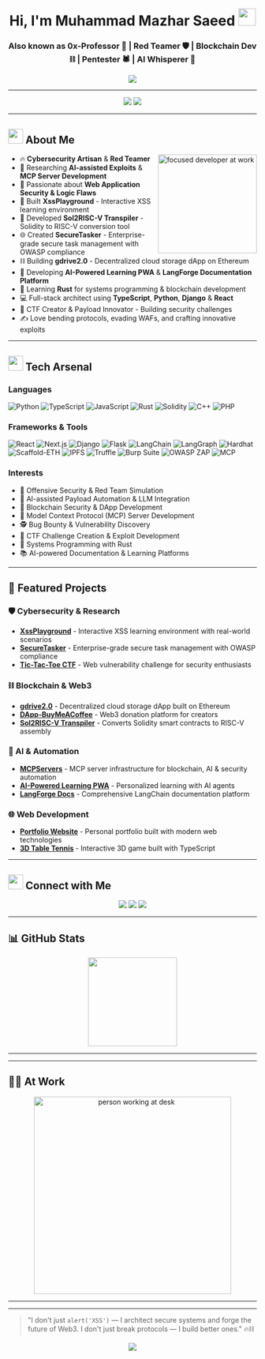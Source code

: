 <h1 align="center">Hi, I'm Muhammad Mazhar Saeed <img src="https://media.giphy.com/media/hvRJCLFzcasrR4ia7z/giphy.gif" width="35"/></h1>
<h3 align="center">Also known as <strong>0x-Professor</strong> 🧠 | Red Teamer 🛡️ | Blockchain Dev ⛓️ | Pentester 🕷️ | AI Whisperer 🤖</h3>

<p align="center">
  <img src="https://readme-typing-svg.demolab.com?font=Fira+Code&weight=700&size=24&duration=3000&pause=1000&color=58A6FF&center=true&vCenter=true&width=800&lines=Cybersecurity+Enthusiast+%F0%9F%95%91%EF%B8%8F;Red+Team+Automation+%F0%9F%9A%80;Blockchain+%26+Smart+Contract+Engineer+%F0%9F%94%93;AI+Payload+Generator+%F0%9F%A7%A0;XSS+%2F+SQLi+%2F+RCE+%F0%9F%A4%96;Web+and+API+Exploitation+%F0%9F%91%BD" />
</p>

---

<p align="center">
  <img src="https://komarev.com/ghpvc/?username=0x-Professor&label=Profile+Views&color=58a6ff&style=for-the-badge" />
  <a href="https://github.com/0x-Professor">
    <img src="https://img.shields.io/github/followers/0x-Professor?label=Follow&style=for-the-badge&logo=github" />
  </a>
</p>

---

## <img src="https://github.com/0x-Professor/0x-Professor/blob/main/assets/terminal.gif" width="30"/> About Me

<img align="right" src="https://media.giphy.com/media/LMt9638dO8dftAjtco/giphy.gif" alt="focused developer at work" width="200"/>

- 🔥 **Cybersecurity Artisan** & **Red Teamer**  
- 🔬 Researching **AI-assisted Exploits** & **MCP Server Development**  
- 🔐 Passionate about **Web Application Security & Logic Flaws**  
- 🧠 Built **XssPlayground** - Interactive XSS learning environment  
- 🧱 Developed **Sol2RISC-V Transpiler** - Solidity to RISC-V conversion tool  
- 🌐 Created **SecureTasker** - Enterprise-grade secure task management with OWASP compliance  
- ⛓️ Building **gdrive2.0** - Decentralized cloud storage dApp on Ethereum  
- 🤖 Developing **AI-Powered Learning PWA** & **LangForge Documentation Platform**  
- 🦀 Learning **Rust** for systems programming & blockchain development  
- 💻 Full-stack architect using **TypeScript**, **Python**, **Django** & **React**  
- 🎯 CTF Creator & Payload Innovator - Building security challenges  
- ✍️ Love bending protocols, evading WAFs, and crafting innovative exploits

---

## <img src="https://github.com/0x-Professor/0x-Professor/blob/main/assets/skills.gif" width="30"/> Tech Arsenal

### Languages
![Python](https://img.shields.io/badge/Python-3670A0?style=for-the-badge&logo=python&logoColor=white)
![TypeScript](https://img.shields.io/badge/TypeScript-007ACC?style=for-the-badge&logo=typescript&logoColor=white)
![JavaScript](https://img.shields.io/badge/JavaScript-F7DF1E?style=for-the-badge&logo=javascript&logoColor=black)
![Rust](https://img.shields.io/badge/Rust-000000?style=for-the-badge&logo=rust&logoColor=white)
![Solidity](https://img.shields.io/badge/Solidity-363636?style=for-the-badge&logo=solidity)
![C++](https://img.shields.io/badge/C++-00599C?style=for-the-badge&logo=c%2B%2B&logoColor=white)
![PHP](https://img.shields.io/badge/PHP-777BB4?style=for-the-badge&logo=php&logoColor=white)


### Frameworks & Tools
![React](https://img.shields.io/badge/React-20232A?style=for-the-badge&logo=react&logoColor=61DAFB)
![Next.js](https://img.shields.io/badge/Next.js-000000?style=for-the-badge&logo=next.js&logoColor=white)
![Django](https://img.shields.io/badge/Django-092E20?style=for-the-badge&logo=django&logoColor=white)
![Flask](https://img.shields.io/badge/Flask-000000?style=for-the-badge&logo=flask&logoColor=white)
![LangChain](https://img.shields.io/badge/LangChain-1C3C3C?style=for-the-badge&logo=chainlink&logoColor=white)
![LangGraph](https://img.shields.io/badge/LangGraph-FF6B6B?style=for-the-badge&logo=graphql&logoColor=white)
![Hardhat](https://img.shields.io/badge/Hardhat-FFF04D?style=for-the-badge&logo=ethereum&logoColor=black)
![Scaffold-ETH](https://img.shields.io/badge/Scaffold--ETH-3C3C3D?style=for-the-badge&logo=ethereum&logoColor=white)
![IPFS](https://img.shields.io/badge/IPFS-65C2CB?style=for-the-badge&logo=ipfs&logoColor=black)
![Truffle](https://img.shields.io/badge/Truffle-5E4666?style=for-the-badge&logo=truffle&logoColor=white)
![Burp Suite](https://img.shields.io/badge/BurpSuite-FF6600?style=for-the-badge&logo=burp-suite&logoColor=white)
![OWASP ZAP](https://img.shields.io/badge/OWASP%20ZAP-757575?style=for-the-badge&logo=OWASP&logoColor=white)
![MCP](https://img.shields.io/badge/MCP%20Server-4A90E2?style=for-the-badge&logo=server&logoColor=white)

### Interests
- 🚀 Offensive Security & Red Team Simulation  
- 🧠 AI-assisted Payload Automation & LLM Integration  
- 🔗 Blockchain Security & DApp Development  
- 🔄 Model Context Protocol (MCP) Server Development  
- 🕵️ Bug Bounty & Vulnerability Discovery  
- 🧩 CTF Challenge Creation & Exploit Development  
- 🦀 Systems Programming with Rust  
- 📚 AI-powered Documentation & Learning Platforms

---

## 🚀 Featured Projects

### 🛡️ Cybersecurity & Research
- **[XssPlayground](https://github.com/0x-Professor/XssPlayground)** - Interactive XSS learning environment with real-world scenarios
- **[SecureTasker](https://github.com/0x-Professor/SecureTasker)** - Enterprise-grade secure task management with OWASP compliance
- **[Tic-Tac-Toe CTF](https://github.com/0x-Professor/Tic-Tac-Toe)** - Web vulnerability challenge for security enthusiasts

### ⛓️ Blockchain & Web3
- **[gdrive2.0](https://github.com/0x-Professor/gdrive2.0)** - Decentralized cloud storage dApp built on Ethereum
- **[DApp-BuyMeACoffee](https://github.com/0x-Professor/DApp-BuyMeACoffee)** - Web3 donation platform for creators
- **[Sol2RISC-V Transpiler](https://github.com/0x-Professor/transpiler)** - Converts Solidity smart contracts to RISC-V assembly

### 🤖 AI & Automation
- **[MCPServers](https://github.com/0x-Professor/MCPServers)** - MCP server infrastructure for blockchain, AI & security automation
- **[AI-Powered Learning PWA](https://github.com/0x-Professor/AI-Powered-Personalized-Learning-PWA)** - Personalized learning with AI agents
- **[LangForge Docs](https://github.com/0x-Professor/langforge-docs)** - Comprehensive LangChain documentation platform

### 🌐 Web Development
- **[Portfolio Website](https://github.com/0x-Professor/0x-Professor.github.io)** - Personal portfolio built with modern web technologies
- **[3D Table Tennis](https://github.com/0x-Professor/3d-Table-tennis)** - Interactive 3D game built with TypeScript

---



## <img src="https://github.com/0x-Professor/0x-Professor/blob/main/assets/connect.gif" width="30"/> Connect with Me

<p align="center">
  <a href="mailto:mr.mazharsaeed790@gmail.com"><img src="https://img.shields.io/badge/Email-D14836?style=for-the-badge&logo=gmail&logoColor=white"/></a>
  <a href="https://www.linkedin.com/in/mazhar-saeed-8414682a7"><img src="https://img.shields.io/badge/LinkedIn-0A66C2?style=for-the-badge&logo=linkedin&logoColor=white"/></a>
  <a href="http://0x-professor.me/"><img src="https://img.shields.io/badge/Portfolio-000000?style=for-the-badge&logo=vercel&logoColor=white"/></a>
</p>

---

## 📊 GitHub Stats

<p align="center">
  <img src="https://github-readme-stats.vercel.app/api?username=0x-Professor&theme=tokyonight&show_icons=true" height="180" />
 
</p>

---

---

## 👨‍💻 At Work

<p align="center">
  <img src="https://media.giphy.com/media/qgQUggAC3Pfv687qPC/giphy.gif" alt="person working at desk" width="400"/>
</p>

---
---

> "I don't just `alert('XSS')` — I architect secure systems and forge the future of Web3. I don't just break protocols — I build better ones." 🔥⛓️

<p align="center">
  <img src="https://capsule-render.vercel.app/api?type=waving&color=gradient&height=100&section=footer&text=Keep%20Hacking%20Responsibly&fontSize=24&fontColor=fff&animation=twinkling" />
</p>

